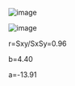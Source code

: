 ![image](https://github.com/user-attachments/assets/7b146b8f-e33b-4de1-a9c3-79da94f7b9a4)

![image](https://github.com/user-attachments/assets/a0e69e56-5bbe-435a-a238-20af6a93ced9)

r=Sxy/SxSy=0.96

b=4.40

a=-13.91

